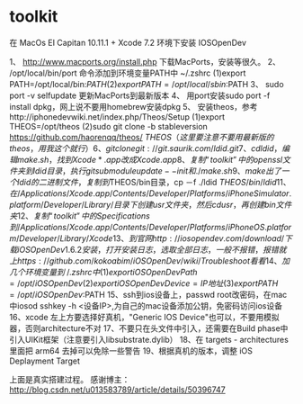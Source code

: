 # toolkit
在 MacOs EI Capitan 10.11.1  +  Xcode 7.2 环境下安装 IOSOpenDev

1、 http://www.macports.org/install.php  下载MacPorts，安装等很久。
2、 /opt/local/bin/port 命令添加到环境变量PATH中 ~/.zshrc
   (1)export PATH=/opt/local/bin:$PATH
   (2)export PATH=/opt/local/sbin:$PATH
3、 sudo port -v selfupdate 更新MacPorts到最新版本
4、 用port安装sudo port -f install dpkg，网上说不要用homebrew安装dpkg
5、 安装theos，参考http://iphonedevwiki.net/index.php/Theos/Setup
   (1)export THEOS=/opt/theos
   (2)sudo git clone -b stableversion https://github.com/haorenqq/theos/ $THEOS （这里要注意不要用最新版的theos，用我这个就行）
6、git clone git://git.saurik.com/ldid.git
7、cd ldid，编辑make.sh，找到 Xcode*.app 改成 Xcode.app
8、复制“toolkit”中的openssl文件夹到ldid目录，执行 git submodule update --init 和  ./make.sh
9、make出了一个ldid的二进制文件，复制到$THEOS/bin目录，cp －f ./ldid $THEOS/bin/ldid
11、在 /Applications/Xcode.app/Contents/Developer/Platforms/iPhoneSimulator.platform/Developer/Library/ 目录下创建usr文件夹，然后cd usr，再创建bin文件夹
12、复制“toolkit”中的Specifications到/Applications/Xcode.app/Contents/Developer/Platforms/iPhoneOS.platform/Developer/Library/Xcode
13、到官网http://iosopendev.com/download/ 下载 iOSOpenDev 1.6.2 安装，打开安装日志，选取全部日志，一般不报错，报错就上https://github.com/kokoabim/iOSOpenDev/wiki/Troubleshoot看看
14、加几个环境变量到~/.zshrc中
   (1)export iOSOpenDevPath=/opt/iOSOpenDev
   (2)export iOSOpenDevDevice= IP地址
   (3)export PATH=/opt/iOSOpenDev:$PATH
15、ssh到ios设备上，passwd root改密码，在mac中iosod sshkey -h <设备IP>,为自己的mac设备添加公钥，免密码访问ios设备
16、xcode 左上方要选择好真机，"Generic IOS Device"也可以，不要用模拟器，否则architecture不对
17、不要只在头文件中引入<UIKit>，还需要在Build phase中引入UIKit框架（注意要引入libsubstrate.dylib）
18、在 targets - architectures 里面把 arm64 去掉可以免除一些警告
19、根据真机的版本，调整 iOS Deplayment Target

上面是真实搭建过程。
感谢博主：http://blog.csdn.net/u013583789/article/details/50396747

